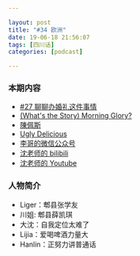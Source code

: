```yaml
---

layout: post
title: "#34 欧洲"
date: 19-06-18 21:56:07
tags: [四川话]
categories: [podcast]

---
```


### 本期内容

- [#27 聊聊办婚礼这件事情](https://bubaile.net/podcast/2018/09/03/wedding.html)
- [(What's the Story) Morning Glory?](https://en.wikipedia.org/wiki/(What%27s_the_Story)_Morning_Glory%3F)
- [陳佩斯](https://zh.wikipedia.org/zh-hk/陈佩斯)
- [Ugly Delicious](https://movie.douban.com/subject/30127189/)
- [李哥的微信公众号](https://mp.weixin.qq.com/s/dQtUhA5_CFxJQcwMUVNS6w)
- [沈老师的 bilibili](https://space.bilibili.com/60340902/)
- [沈老师的 Youtube](https://www.youtube.com/channel/UCpduYD0iern8DztbSX1nlRg)

### 人物简介

- Liger：郫县张学友
- 川姐: 郫县薛凯琪
- 大沈：自我定位太难了
- Lijia：爱喝啤酒力量大
- Hanlin：正努力讲普通话